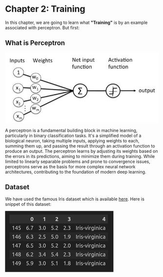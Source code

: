 # Chapter 2: Training

In this chapter, we are going to learn what **"Training"** is by an example associated with perceptron. But first:

## What is Perceptron
![PC](../../assets/perceptron.jpg)

A perceptron is a fundamental building block in machine learning, particularly in binary classification tasks. It's a simplified model of a biological neuron, taking multiple inputs, applying weights to each, summing them up, and passing the result through an activation function to produce an output. The perceptron learns by adjusting its weights based on the errors in its predictions, aiming to minimize them during training. While limited to linearly separable problems and prone to convergence issues, perceptrons serve as the basis for more complex neural network architectures, contributing to the foundation of modern deep learning.

## Dataset
We have used the famous Iris dataset which is available [here](https://archive.ics.uci.edu/ml/machine-learning-databases/iris/iris.data). Here is snippet of this dataset:

![Ir](../../assets/Iris.png)